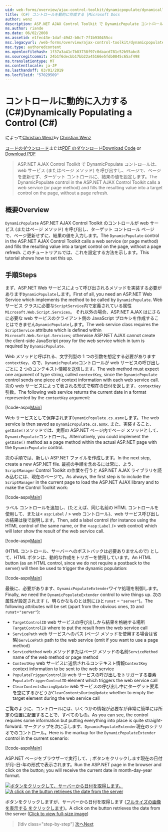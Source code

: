```yaml
---
uid: web-forms/overview/ajax-control-toolkit/dynamicpopulate/dynamically-populating-a-control-cs
title: (C#) コントロールを動的に作成する |Microsoft Docs
author: wenz
description: ASP.NET AJAX Control Toolkit で DynamicPopulate コントロールは、web サービス (またはページ メソッド) を呼び出すし、t のターゲット コントロールに、結果の値を入力しています.
ms.author: riande
ms.date: 06/02/2008
ms.assetid: e1fec43e-1daf-49d2-b0c7-7f1b930455cc
msc.legacyurl: /web-forms/overview/ajax-control-toolkit/dynamicpopulate/dynamically-populating-a-control-cs
msc.type: authoredcontent
ms.openlocfilehash: 1f37a3a41c7b83738f97c0daacd781c52b55abc8
ms.sourcegitcommit: 24b1f6decbb17bb22a45166e5fdb0845c65af498
ms.translationtype: MT
ms.contentlocale: ja-JP
ms.lasthandoff: 03/01/2019
ms.locfileid: "57029509"
---
```

<a name="dynamically-populating-a-control-c"></a><span data-ttu-id="c4d60-103">コントロールに動的に入力する (C#)</span><span class="sxs-lookup"><span data-stu-id="c4d60-103">Dynamically Populating a Control (C#)</span></span>
====================
<span data-ttu-id="c4d60-104">によって[Christian Wenz](https://github.com/wenz)</span><span class="sxs-lookup"><span data-stu-id="c4d60-104">by [Christian Wenz](https://github.com/wenz)</span></span>

<span data-ttu-id="c4d60-105">[コードのダウンロード](http://download.microsoft.com/download/d/8/f/d8f2f6f9-1b7c-46ad-9252-e1fc81bdea3e/dynamicpopulate0.cs.zip)または[PDF のダウンロード](http://download.microsoft.com/download/b/6/a/b6ae89ee-df69-4c87-9bfb-ad1eb2b23373/dynamicpopulate0CS.pdf)</span><span class="sxs-lookup"><span data-stu-id="c4d60-105">[Download Code](http://download.microsoft.com/download/d/8/f/d8f2f6f9-1b7c-46ad-9252-e1fc81bdea3e/dynamicpopulate0.cs.zip) or [Download PDF](http://download.microsoft.com/download/b/6/a/b6ae89ee-df69-4c87-9bfb-ad1eb2b23373/dynamicpopulate0CS.pdf)</span></span>

> <span data-ttu-id="c4d60-106">ASP.NET AJAX Control Toolkit で DynamicPopulate コントロールは、web サービス (またはページ メソッド) を呼び出すし、ページで、ページを更新せず、ターゲット コントロールに、結果の値を設定します。</span><span class="sxs-lookup"><span data-stu-id="c4d60-106">The DynamicPopulate control in the ASP.NET AJAX Control Toolkit calls a web service (or page method) and fills the resulting value into a target control on the page, without a page refresh.</span></span>


## <a name="overview"></a><span data-ttu-id="c4d60-107">概要</span><span class="sxs-lookup"><span data-stu-id="c4d60-107">Overview</span></span>

<span data-ttu-id="c4d60-108">`DynamicPopulate` ASP.NET AJAX Control Toolkit のコントロールが web サービス (またはページ メソッド) を呼び出し、ターゲット コントロール ページで、ページ更新せずに、結果の値を入力します。</span><span class="sxs-lookup"><span data-stu-id="c4d60-108">The `DynamicPopulate` control in the ASP.NET AJAX Control Toolkit calls a web service (or page method) and fills the resulting value into a target control on the page, without a page refresh.</span></span> <span data-ttu-id="c4d60-109">このチュートリアルでは、これを設定する方法を示します。</span><span class="sxs-lookup"><span data-stu-id="c4d60-109">This tutorial shows how to set this up.</span></span>

## <a name="steps"></a><span data-ttu-id="c4d60-110">手順</span><span class="sxs-lookup"><span data-stu-id="c4d60-110">Steps</span></span>

<span data-ttu-id="c4d60-111">まず、ASP.NET Web サービスによって呼び出されるメソッドを実装する必要があります`DynamicPopulate`します。</span><span class="sxs-lookup"><span data-stu-id="c4d60-111">First of all, you need an ASP.NET Web Service which implements the method to be called by `DynamicPopulate`.</span></span> <span data-ttu-id="c4d60-112">Web サービス クラスに必要な`ScriptService`内で定義されている属性`Microsoft.Web.Script.Services`。 それ以外の場合、ASP.NET AJAX はにさらに必要な web サービスのクライアント側の JavaScript プロキシを作成することはできません`DynamicPopulate`します。</span><span class="sxs-lookup"><span data-stu-id="c4d60-112">The web service class requires the `ScriptService` attribute which is defined within `Microsoft.Web.Script.Services`; otherwise ASP.NET AJAX cannot create the client-side JavaScript proxy for the web service which in turn is required by `DynamicPopulate`.</span></span>

<span data-ttu-id="c4d60-113">Web メソッドと呼ばれる、文字列型の 1 つの引数を想定する必要があります`contextKey`、ので、`DynamicPopulate`コントロールが web サービスの呼び出しごとに 2 つのコンテキスト情報を送信します。</span><span class="sxs-lookup"><span data-stu-id="c4d60-113">The web method must expect one argument of type string, called `contextKey`, since the `DynamicPopulate` control sends one piece of context information with each web service call.</span></span> <span data-ttu-id="c4d60-114">次の web サービスによって表される形式で現在の日付を返します、`contextKey`引数。</span><span class="sxs-lookup"><span data-stu-id="c4d60-114">The following web service returns the current date in a format represented by the `contextKey` argument:</span></span>

[!code-aspx[Main](dynamically-populating-a-control-cs/samples/sample1.aspx)]

<span data-ttu-id="c4d60-115">Web サービスとして保存されます`DynamicPopulate.cs.asmx`します。</span><span class="sxs-lookup"><span data-stu-id="c4d60-115">The web service is then saved as `DynamicPopulate.cs.asmx`.</span></span> <span data-ttu-id="c4d60-116">また、実装すること、`getDate()`メソッドでは、実際の ASP.NET ページ内でページ メソッドとして、`DynamicPopulate`コントロール。</span><span class="sxs-lookup"><span data-stu-id="c4d60-116">Alternatively, you could implement the `getDate()` method as a page method within the actual ASP.NET page with the `DynamicPopulate` control.</span></span>

<span data-ttu-id="c4d60-117">次の手順では、新しい ASP.NET ファイルを作成します。</span><span class="sxs-lookup"><span data-stu-id="c4d60-117">In the next step, create a new ASP.NET file.</span></span> <span data-ttu-id="c4d60-118">最初の手順を含めるには常に、よう、 `ScriptManager` Control Toolkit の作業を行うと ASP.NET AJAX ライブラリを読み込むには、現在のページで。</span><span class="sxs-lookup"><span data-stu-id="c4d60-118">As always, the first step is to include the `ScriptManager` in the current page to load the ASP.NET AJAX library and to make the Control Toolkit work:</span></span>

[!code-aspx[Main](dynamically-populating-a-control-cs/samples/sample2.aspx)]

<span data-ttu-id="c4d60-119">ラベル コントロールを追加し、(たとえば、同じ名前の HTML コントロールを使用して、または&lt; `asp:Label`  / &gt; web コントロール)、web サービス呼び出しの結果は後で説明します。</span><span class="sxs-lookup"><span data-stu-id="c4d60-119">Then, add a label control (for instance using the HTML control of the same name, or the &lt;`asp:Label` /&gt; web control) which will later show the result of the web service call.</span></span>

[!code-aspx[Main](dynamically-populating-a-control-cs/samples/sample3.aspx)]

<span data-ttu-id="c4d60-120">(HTML コントロール、サーバーへのポストバックは必要ありませんので) として、HTML ボタンは、動的な作成をトリガーを使用しています。</span><span class="sxs-lookup"><span data-stu-id="c4d60-120">An HTML button (as an HTML control, since we do not require a postback to the server) will then be used to trigger the dynamic population:</span></span>

[!code-aspx[Main](dynamically-populating-a-control-cs/samples/sample4.aspx)]

<span data-ttu-id="c4d60-121">最後に、必要があります、`DynamicPopulateExtender`ワイヤ処理を制御します。</span><span class="sxs-lookup"><span data-stu-id="c4d60-121">Finally, we need the `DynamicPopulateExtender` control to wire things up.</span></span> <span data-ttu-id="c4d60-122">次の属性が設定されます (、明らかなものとは別に`ID`と`runat` = `"server"`)。</span><span class="sxs-lookup"><span data-stu-id="c4d60-122">The following attributes will be set (apart from the obvious ones, `ID` and `runat`=`"server"`):</span></span>

- <span data-ttu-id="c4d60-123">`TargetControlID` web サービスの呼び出しから結果を格納する場所</span><span class="sxs-lookup"><span data-stu-id="c4d60-123">`TargetControlID` where to put the result from the web service call</span></span>
- <span data-ttu-id="c4d60-124">`ServicePath` web サービスへのパス (ページ メソッドを使用する場合は省略)</span><span class="sxs-lookup"><span data-stu-id="c4d60-124">`ServicePath` path to the web service (omit if you want to use a page method)</span></span>
- <span data-ttu-id="c4d60-125">`ServiceMethod` web メソッドまたはページ メソッドの名前</span><span class="sxs-lookup"><span data-stu-id="c4d60-125">`ServiceMethod` name of the web method or page method</span></span>
- <span data-ttu-id="c4d60-126">`ContextKey` web サービスに送信されるコンテキスト情報</span><span class="sxs-lookup"><span data-stu-id="c4d60-126">`ContextKey` context information to be sent to the web service</span></span>
- <span data-ttu-id="c4d60-127">`PopulateTriggerControlID` web サービスの呼び出しをトリガーする要素</span><span class="sxs-lookup"><span data-stu-id="c4d60-127">`PopulateTriggerControlID` element which triggers the web service call</span></span>
- <span data-ttu-id="c4d60-128">`ClearContentsDuringUpdate` web サービスの呼び出し中にターゲット要素を空にするかどうか</span><span class="sxs-lookup"><span data-stu-id="c4d60-128">`ClearContentsDuringUpdate` whether to empty the target element during the web service call</span></span>

<span data-ttu-id="c4d60-129">ご覧のように、コントロールには、いくつかの情報が必要なが非常に簡単には所定の位置に配置することで、すべてのもの。</span><span class="sxs-lookup"><span data-stu-id="c4d60-129">As you can see, the control requires some information but putting everything into place is quite straight-forward.</span></span> <span data-ttu-id="c4d60-130">マークアップを次に示します、`DynamicPopulateExtender`現在のシナリオでのコントロール。</span><span class="sxs-lookup"><span data-stu-id="c4d60-130">Here is the markup for the `DynamicPopulateExtender` control in the current scenario:</span></span>

[!code-aspx[Main](dynamically-populating-a-control-cs/samples/sample5.aspx)]

<span data-ttu-id="c4d60-131">ASP.NET ページをブラウザーで実行して、; ボタンをクリックします現在の日付が月-日-年の形式で表示されます。</span><span class="sxs-lookup"><span data-stu-id="c4d60-131">Run the ASP.NET page in the browser and click on the button; you will receive the current date in month-day-year format.</span></span>


<span data-ttu-id="c4d60-132">[![ボタンをクリックして、サーバーから日付を取得します。](dynamically-populating-a-control-cs/_static/image2.png)](dynamically-populating-a-control-cs/_static/image1.png)</span><span class="sxs-lookup"><span data-stu-id="c4d60-132">[![A click on the button retrieves the date from the server](dynamically-populating-a-control-cs/_static/image2.png)](dynamically-populating-a-control-cs/_static/image1.png)</span></span>

<span data-ttu-id="c4d60-133">ボタンをクリックしますが、サーバーから日付を取得します ([フルサイズの画像を表示する をクリックします](dynamically-populating-a-control-cs/_static/image3.png))。</span><span class="sxs-lookup"><span data-stu-id="c4d60-133">A click on the button retrieves the date from the server ([Click to view full-size image](dynamically-populating-a-control-cs/_static/image3.png))</span></span>

> [!div class="step-by-step"]
> [<span data-ttu-id="c4d60-134">次へ</span><span class="sxs-lookup"><span data-stu-id="c4d60-134">Next</span></span>](dynamically-populating-a-control-using-javascript-code-cs.md)
